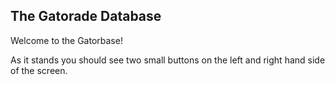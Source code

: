 ## The Gatorade Database

Welcome to the Gatorbase!

As it stands you should see two small buttons on the left and right hand side of the screen.